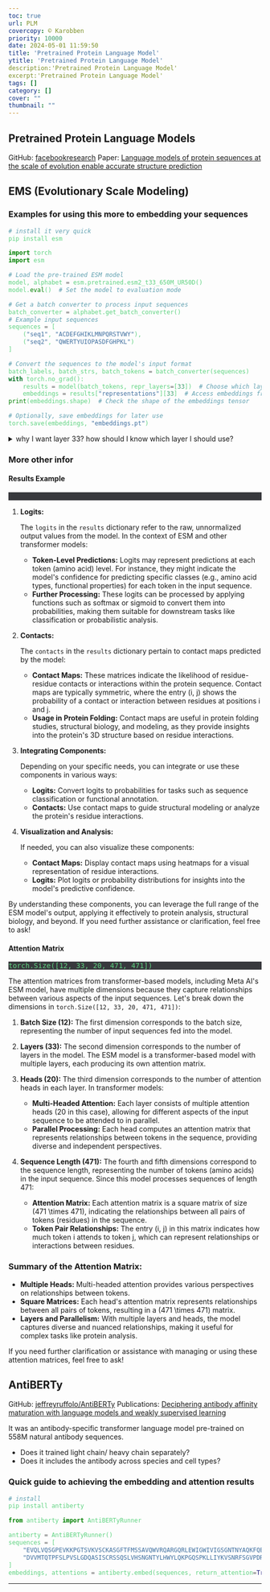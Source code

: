 ```yaml
---
toc: true
url: PLM
covercopy: © Karobben
priority: 10000
date: 2024-05-01 11:59:50
title: 'Pretrained Protein Language Model'
ytitle: 'Pretrained Protein Language Model'
description:'Pretrained Protein Language Model'
excerpt:'Pretrained Protein Language Model'
tags: []
category: []
cover: ""
thumbnail: ""
---
```


## Pretrained Protein Language Models

GitHub: [facebookresearch](https://github.com/facebookresearch/esm)
Paper: [Language models of protein sequences at the scale of evolution enable accurate structure prediction](https://www.biorxiv.org/content/10.1101/2022.07.20.500902v1)

## EMS (Evolutionary Scale Modeling)

### Examples for using this more to embedding your sequences


```bash
# install it very quick
pip install esm
```

```python
import torch
import esm

# Load the pre-trained ESM model
model, alphabet = esm.pretrained.esm2_t33_650M_UR50D()
model.eval()  # Set the model to evaluation mode

# Get a batch converter to process input sequences
batch_converter = alphabet.get_batch_converter()
# Example input sequences
sequences = [
    ("seq1", "ACDEFGHIKLMNPQRSTVWY"),
    ("seq2", "QWERTYUIOPASDFGHPKL")
]

# Convert the sequences to the model's input format
batch_labels, batch_strs, batch_tokens = batch_converter(sequences)
with torch.no_grad():
    results = model(batch_tokens, repr_layers=[33])  # Choose which layers to represent
    embeddings = results["representations"][33]  # Access embeddings from the specified layer
print(embeddings.shape)  # Check the shape of the embeddings tensor

# Optionally, save embeddings for later use
torch.save(embeddings, "embeddings.pt")
```

<details><summary>why I want layer 33? how should I know which layer I should use?</summary>
The choice of layer 33 for embeddings in the ESM model by Meta AI is not arbitrary, but can depend on how different layers capture different levels of representation. Here's a guide on why a specific layer might be chosen and how you can decide which layer to use:

1. **Understanding Layer Representations:**

   - **Lower Layers:** In neural network models, lower layers tend to capture more basic features. For a protein model, these might relate to specific sequence motifs or short-range interactions.
   
   - **Middle Layers:** Middle layers often capture more complex patterns, like secondary structures or longer-range interactions.
   
   - **Higher Layers:** Higher layers generally capture more abstract and high-level features, such as overall structural motifs or global relationships within the protein sequence.

2. **ESM's Layer 33:**

   In ESM models, layer 33 is a common choice because it's one of the higher layers, and it tends to capture complex and abstract relationships within protein sequences. This makes it a suitable choice for embedding purposes, as it encapsulates a significant amount of semantic information.

3. **Selecting the Right Layer:**

   To determine the best layer for your needs, consider the following:

   - **Task-Specific Needs:** Depending on your application, you might require embeddings that reflect specific levels of detail.
       - For tasks like sequence similarity or clustering, higher layers might be appropriate, as they encapsulate global relationships.
       - For more granular tasks like motif identification or secondary structure prediction, middle or lower layers might be more suitable.
   
   - **Empirical Evaluation:** Try out different layers and evaluate how they perform on your specific tasks.
       - For example, you might measure clustering accuracy or other performance metrics to compare the effectiveness of different layers.
   
   - **Visual Inspection:** If feasible, consider using visualization techniques (e.g., PCA, t-SNE) to observe how embeddings from different layers group or separate, giving insights into the information they capture.

4. **Practical Tips:**

   - **Start with Higher Layers:** Initially, you can start with higher layers, such as layer 33, to get an overview of abstract relationships captured.
   
   - **Iterate and Refine:** Once you identify which layers work well, refine your selection by experimenting with layers in that vicinity.
   
   - **Combine Information:** If necessary, consider combining embeddings from multiple layers, or integrating them into a deeper model that learns to utilize multiple representations.

By following this approach, you can identify which layer of the ESM model provides embeddings that best suit your specific task or project.
</details>

### More other infor

#### Results Example

<pre>

</pre>


1. **Logits:**

   The `logits` in the `results` dictionary refer to the raw, unnormalized output values from the model. In the context of ESM and other transformer models:

   - **Token-Level Predictions:** Logits may represent predictions at each token (amino acid) level. For instance, they might indicate the model's confidence for predicting specific classes (e.g., amino acid types, functional properties) for each token in the input sequence.
   - **Further Processing:** These logits can be processed by applying functions such as softmax or sigmoid to convert them into probabilities, making them suitable for downstream tasks like classification or probabilistic analysis.

2. **Contacts:**

   The `contacts` in the `results` dictionary pertain to contact maps predicted by the model:

   - **Contact Maps:** These matrices indicate the likelihood of residue-residue contacts or interactions within the protein sequence. Contact maps are typically symmetric, where the entry (i, j) shows the probability of a contact or interaction between residues at positions i and j.
   - **Usage in Protein Folding:** Contact maps are useful in protein folding studies, structural biology, and modeling, as they provide insights into the protein's 3D structure based on residue interactions.

3. **Integrating Components:**

   Depending on your specific needs, you can integrate or use these components in various ways:

   - **Logits:** Convert logits to probabilities for tasks such as sequence classification or functional annotation.
   - **Contacts:** Use contact maps to guide structural modeling or analyze the protein's residue interactions.

4. **Visualization and Analysis:**

   If needed, you can also visualize these components:

   - **Contact Maps:** Display contact maps using heatmaps for a visual representation of residue interactions.
   - **Logits:** Plot logits or probability distributions for insights into the model's predictive confidence.

By understanding these components, you can leverage the full range of the ESM model's output, applying it effectively to protein analysis, structural biology, and beyond. If you need further assistance or clarification, feel free to ask!

#### Attention Matrix 

<pre>
torch.Size([12, 33, 20, 471, 471])
</pre>

The attention matrices from transformer-based models, including Meta AI's ESM model, have multiple dimensions because they capture relationships between various aspects of the input sequences. Let's break down the dimensions in `torch.Size([12, 33, 20, 471, 471])`:

1. **Batch Size (12):**
   The first dimension corresponds to the batch size, representing the number of input sequences fed into the model.

2. **Layers (33):**
   The second dimension corresponds to the number of layers in the model. The ESM model is a transformer-based model with multiple layers, each producing its own attention matrix.

3. **Heads (20):**
   The third dimension corresponds to the number of attention heads in each layer. In transformer models:
   - **Multi-Headed Attention:** Each layer consists of multiple attention heads (20 in this case), allowing for different aspects of the input sequence to be attended to in parallel.
   - **Parallel Processing:** Each head computes an attention matrix that represents relationships between tokens in the sequence, providing diverse and independent perspectives.

4. **Sequence Length (471):**
   The fourth and fifth dimensions correspond to the sequence length, representing the number of tokens (amino acids) in the input sequence. Since this model processes sequences of length 471:
   - **Attention Matrix:** Each attention matrix is a square matrix of size \(471 \times 471\), indicating the relationships between all pairs of tokens (residues) in the sequence.
   - **Token Pair Relationships:** The entry (i, j) in this matrix indicates how much token i attends to token j, which can represent relationships or interactions between residues.

### Summary of the Attention Matrix:

- **Multiple Heads:** Multi-headed attention provides various perspectives on relationships between tokens.
- **Square Matrices:** Each head's attention matrix represents relationships between all pairs of tokens, resulting in a \(471 \times 471\) matrix.
- **Layers and Parallelism:** With multiple layers and heads, the model captures diverse and nuanced relationships, making it useful for complex tasks like protein analysis.

If you need further clarification or assistance with managing or using these attention matrices, feel free to ask!

## AntiBERTy

GitHub: [jeffreyruffolo/AntiBERTy](https://github.com/jeffreyruffolo/AntiBERTy)
Publications: [Deciphering antibody affinity maturation with language models and weakly supervised learning](https://arxiv.org/abs/2112.07782)

It was an antibody-specific transformer language model pre-trained on 558M natural antibody sequences.

- Does it trained light chain/ heavy chain separately?
- Does it includes the antibody across species and cell types?


### Quick guide to achieving the embedding and attention results

```bash
# install
pip install antiberty
```

```python
from antiberty import AntiBERTyRunner

antiberty = AntiBERTyRunner()
sequences = [
    "EVQLVQSGPEVKKPGTSVKVSCKASGFTFMSSAVQWVRQARGQRLEWIGWIVIGSGNTNYAQKFQERVTITRDMSTSTAYMELSSLRSEDTAVYYCAAPYCSSISCNDGFDIWGQGTMVTVS",
    "DVVMTQTPFSLPVSLGDQASISCRSSQSLVHSNGNTYLHWYLQKPGQSPKLLIYKVSNRFSGVPDRFSGSGSGTDFTLKISRVEAEDLGVYFCSQSTHVPYTFGGGTKLEIK",
]
embeddings, attentions = antiberty.embed(sequences, return_attention=True)
```


---- 

<style>
pre {
  background-color:#38393d;
  color: #5fd381;
}
</style>
